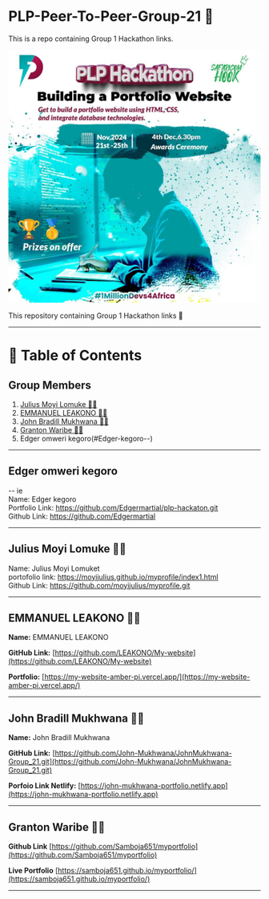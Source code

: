 # PLP-Peer-To-Peer-Group-21 :rocket: <br>

This is a repo containing Group 1 Hackathon links.




![Hackathon Image](assets/Hackathon-Poster.jpg)


This  repository containing Group 1 Hackathon links :tada:

---

# 📜 Table of Contents   

## Group Members

  1. [Julius Moyi Lomuke  🕵️‍♂️](#julius-moyi-lomuke--️️)
  2. [EMMANUEL LEAKONO  🕵️‍♂️](#emmanuel-leakono--️️)
  3. [John Bradill Mukhwana  🕵️‍♂️](#john-bradill-mukhwana--️️)
  4. [Granton Waribe 🕵️‍♂️](#granton-waribe-️️)
  5. Edger omweri kegoro(#Edger-kegoro--)

----
## Edger omweri kegoro
--
ie<br>
Name: Edger kegoro<br>
Portfolio Link: https://github.com/Edgermartial/plp-hackaton.git<br>
Github Link: https://github.com/Edgermartial<br>

----

## Julius Moyi Lomuke  🕵️‍♂️    

Name: Julius Moyi Lomuket <br>
portofolio link: https://moyijulius.github.io/myprofile/index1.html <br>
Github Link: https://github.com/moyijulius/myprofile.git

---

## EMMANUEL LEAKONO  🕵️‍♂️  

**Name:** EMMANUEL LEAKONO

**GitHub Link:** [https://github.com/LEAKONO/My-website](https://github.com/LEAKONO/My-website)

**Portfolio:** [https://my-website-amber-pi.vercel.app/](https://my-website-amber-pi.vercel.app/)

---

## John Bradill Mukhwana  🕵️‍♂️  

**Name:** John Bradill Mukhwana  
 
 **GitHub Link:** [https://github.com/John-Mukhwana/JohnMukhwana-Group_21.git](https://github.com/John-Mukhwana/JohnMukhwana-Group_21.git) 

**Porfoio Link Netlify:** [https://john-mukhwana-portfolio.netlify.app](https://john-mukhwana-portfolio.netlify.app)

---

## Granton Waribe 🕵️‍♂️  

**Github Link** [https://github.com/Samboja651/myportfolio](https://github.com/Samboja651/myportfolio)  

**Live Portfolio** [https://samboja651.github.io/myportfolio/](https://samboja651.github.io/myportfolio/)

---

